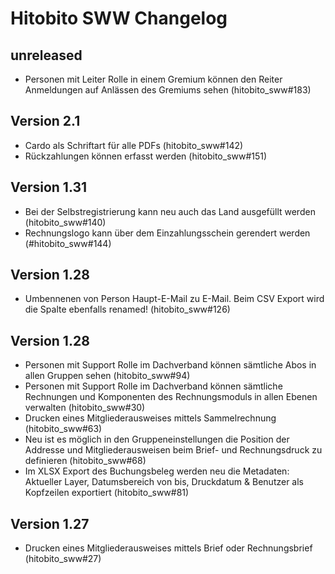 # Hitobito SWW Changelog

## unreleased

- Personen mit Leiter Rolle in einem Gremium können den Reiter Anmeldungen auf Anlässen des Gremiums sehen (hitobito_sww#183)

## Version 2.1
- Cardo als Schriftart für alle PDFs (hitobito_sww#142)
- Rückzahlungen können erfasst werden (hitobito_sww#151)

## Version 1.31
- Bei der Selbstregistrierung kann neu auch das Land ausgefüllt werden (hitobito_sww#140)
- Rechnungslogo kann über dem Einzahlungsschein gerendert werden (#hitobito_sww#144)

## Version 1.28
- Umbennenen von Person Haupt-E-Mail zu E-Mail. Beim CSV Export wird die Spalte ebenfalls renamed! (hitobito_sww#126)

## Version 1.28
- Personen mit Support Rolle im Dachverband können sämtliche Abos in allen Gruppen sehen (hitobito_sww#94)
- Personen mit Support Rolle im Dachverband können sämtliche Rechnungen und Komponenten des Rechnungsmoduls in allen Ebenen verwalten (hitobito_sww#30)
- Drucken eines Mitgliederausweises mittels Sammelrechnung (hitobito_sww#63)
- Neu ist es möglich in den Gruppeneinstellungen die Position der Addresse und Mitgliederausweisen beim Brief- und Rechnungsdruck zu definieren (hitobito_sww#68)
- Im XLSX Export des Buchungsbeleg werden neu die Metadaten: Aktueller Layer, Datumsbereich von bis, Druckdatum & Benutzer als Kopfzeilen exportiert (hitobito_sww#81)

## Version 1.27
- Drucken eines Mitgliederausweises mittels Brief oder Rechnungsbrief (hitobito_sww#27)
